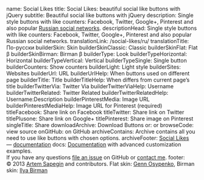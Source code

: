 name: Social Likes
title: Social Likes: beautiful social like buttons with jQuery
subtitle: Beautiful social like buttons with jQuery
description: Single style buttons with like counters: Facebook, Twitter, Google+, Pinterest and also popular <a href="/social-likes/ru/">Russian social networks</a>.
descriptionHead: Single style buttons with like counters: Facebook, Twitter, Google+, Pinterest and also popular Russian social networks.
translationLink: /social-likes/ru/
translationTitle: По-русски
builderSkin: Skin
builderSkinClassic: Classic
builderSkinFlat: Flat β
builderSkinBirman: Birman β
builderType: Look
builderTypeHorizontal: Horizontal
builderTypeVertical: Vertical
builderTypeSingle: Single button
builderCounters: Show counters
builderLight: Light style
builderSites: Websites
builderUrl: URL
builderUrlHelp: When buttons used on different page
builderTitle: Title
builderTitleHelp: When differs from current page’s title
builderTwitterVia: Twitter Via
builderTwitterViaHelp: Username
builderTwitterRelated: Twitter Related
builderTwitterRelatedHelp: Username:Description
builderPinterestMedia: Image URL
builderPinterestMediaHelp: Image URL for Pinterest (required)
titleFacebook: Share link on Facebook
titleTwitter: Share link on Twitter
titlePlusone: Share link on Google+
titlePinterest: Share image on Pinterest
singleTitle: Share
downloadArchive: Download Buttons
or: or
browseCode: view source
onGitHub: on GitHub
archiveContains: Archive contains all you need to use like buttons with chosen options.
archiveFooter: <a href="http://sapegin.github.com/social-likes/">Social Likes</a> — <a href="https://github.com/sapegin/social-likes/Readme.md">documentation</a>
docs: <a href="https://github.com/sapegin/social-likes/blob/master/Readme.md">Documentation</a> with advanced customization examples.<br>If you have any questions <a href="https://github.com/sapegin/social-likes/issues">file an issue</a> on GitHub or <a href="http://sapegin.me/contacts">contact me</a>.
footer: © 2013 <a href="https://github.com/sapegin">Artem Sapegin</a> and contributors. Flat skin: <a href="http://genn.org/">Genn Osypenko</a>, Birman skin: <a href="http://ilyabirman.net/">Ilya Birman</a>